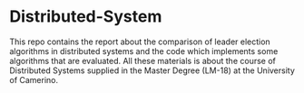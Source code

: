 # Distributed-System
This repo contains the report about the comparison of leader election algorithms in distributed systems and the code which implements some algorithms that are evaluated. All these materials is about the course of Distributed Systems supplied in the Master Degree (LM-18) at the University of Camerino.
